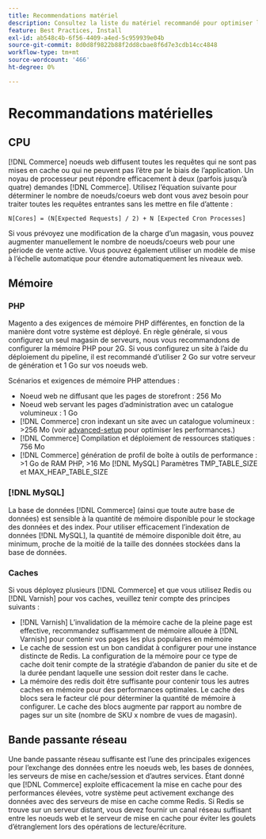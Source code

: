 ```yaml
---
title: Recommendations matériel
description: Consultez la liste du matériel recommandé pour optimiser les performances des déploiements Adobe Commerce.
feature: Best Practices, Install
exl-id: ab548c4b-6f56-4409-a4ed-5c959939e04b
source-git-commit: 8d0d8f9822b88f2dd8cbae8f6d7e3cdb14cc4848
workflow-type: tm+mt
source-wordcount: '466'
ht-degree: 0%

---
```


# Recommandations matérielles

## CPU

[!DNL Commerce] noeuds web diffusent toutes les requêtes qui ne sont pas mises en cache ou qui ne peuvent pas l’être par le biais de l’application. Un noyau de processeur peut répondre efficacement à deux (parfois jusqu’à quatre) demandes [!DNL Commerce]. Utilisez l’équation suivante pour déterminer le nombre de noeuds/coeurs web dont vous avez besoin pour traiter toutes les requêtes entrantes sans les mettre en file d’attente :

```
N[Cores] = (N[Expected Requests] / 2) + N [Expected Cron Processes]
```

Si vous prévoyez une modification de la charge d’un magasin, vous pouvez augmenter manuellement le nombre de noeuds/coeurs web pour une période de vente active. Vous pouvez également utiliser un modèle de mise à l’échelle automatique pour étendre automatiquement les niveaux web.

## Mémoire

### PHP

Magento a des exigences de mémoire PHP différentes, en fonction de la manière dont votre système est déployé.  En règle générale, si vous configurez un seul magasin de serveurs, nous vous recommandons de configurer la mémoire PHP pour 2G.  Si vous configurez un site à l’aide du déploiement du pipeline, il est recommandé d’utiliser 2 Go sur votre serveur de génération et 1 Go sur vos noeuds web.

Scénarios et exigences de mémoire PHP attendues :

* Noeud web ne diffusant que les pages de storefront : 256 Mo
* Noeud web servant les pages d’administration avec un catalogue volumineux : 1 Go
* [!DNL Commerce] cron indexant un site avec un catalogue volumineux : >256 Mo (voir [advanced-setup](../performance/advanced-setup.md) pour optimiser les performances.)
* [!DNL Commerce] Compilation et déploiement de ressources statiques : 756 Mo
* [!DNL Commerce] génération de profil de boîte à outils de performance : >1 Go de RAM PHP, >16 Mo [!DNL MySQL] Paramètres TMP_TABLE_SIZE et MAX_HEAP_TABLE_SIZE

### [!DNL MySQL]

La base de données [!DNL Commerce] (ainsi que toute autre base de données) est sensible à la quantité de mémoire disponible pour le stockage des données et des index. Pour utiliser efficacement l’indexation de données [!DNL MySQL], la quantité de mémoire disponible doit être, au minimum, proche de la moitié de la taille des données stockées dans la base de données.

### Caches

Si vous déployez plusieurs [!DNL Commerce] et que vous utilisez Redis ou [!DNL Varnish] pour vos caches, veuillez tenir compte des principes suivants :

* [!DNL Varnish] L’invalidation de la mémoire cache de la pleine page est effective, recommandez suffisamment de mémoire allouée à [!DNL Varnish] pour contenir vos pages les plus populaires en mémoire
* Le cache de session est un bon candidat à configurer pour une instance distincte de Redis.  La configuration de la mémoire pour ce type de cache doit tenir compte de la stratégie d’abandon de panier du site et de la durée pendant laquelle une session doit rester dans le cache.
* La mémoire des redis doit être suffisante pour contenir tous les autres caches en mémoire pour des performances optimales.  Le cache des blocs sera le facteur clé pour déterminer la quantité de mémoire à configurer.  Le cache des blocs augmente par rapport au nombre de pages sur un site (nombre de SKU x nombre de vues de magasin).

## Bande passante réseau

Une bande passante réseau suffisante est l’une des principales exigences pour l’exchange des données entre les noeuds web, les bases de données, les serveurs de mise en cache/session et d’autres services. Étant donné que [!DNL Commerce] exploite efficacement la mise en cache pour des performances élevées, votre système peut activement exchange des données avec des serveurs de mise en cache comme Redis. Si Redis se trouve sur un serveur distant, vous devez fournir un canal réseau suffisant entre les noeuds web et le serveur de mise en cache pour éviter les goulets d’étranglement lors des opérations de lecture/écriture.

